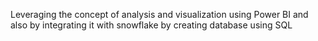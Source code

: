 Leveraging the concept of analysis and visualization using Power BI and also by integrating it with snowflake by creating database using SQL 
